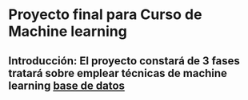 # Proyecto final para Curso de Machine learning
## Introducción: El proyecto constará de 3 fases tratará sobre emplear técnicas de machine learning [base de datos](../data/humanEvo.csv)